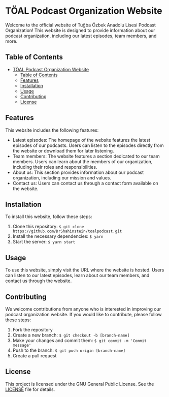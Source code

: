 # TÖAL Podcast Organization Website

Welcome to the official website of Tuğba Özbek Anadolu Lisesi Podcast Organization! This website is designed to provide information about our podcast organization, including our latest episodes, team members, and more.

## Table of Contents

- [TÖAL Podcast Organization Website](#töal-podcast-organization-website)
  - [Table of Contents](#table-of-contents)
  - [Features](#features)
  - [Installation](#installation)
  - [Usage](#usage)
  - [Contributing](#contributing)
  - [License](#license)

## Features

This website includes the following features:

- Latest episodes: The homepage of the website features the latest episodes of our podcasts. Users can listen to the episodes directly from the website or download them for later listening.
- Team members: The website features a section dedicated to our team members. Users can learn about the members of our organization, including their roles and responsibilities.
- About us: This section provides information about our podcast organization, including our mission and values.
- Contact us: Users can contact us through a contact form available on the website.

## Installation

To install this website, follow these steps:

1. Clone this repository: `$ git clone https://github.com/DrShahinstein/toalpodcast.git`
2. Install the necessary dependencies: `$ yarn`
3. Start the server: `$ yarn start`

## Usage

To use this website, simply visit the URL where the website is hosted. Users can listen to our latest episodes, learn about our team members, and contact us through the website.

## Contributing

We welcome contributions from anyone who is interested in improving our podcast organization website. If you would like to contribute, please follow these steps:

1. Fork the repository
2. Create a new branch: `$ git checkout -b [branch-name]`
3. Make your changes and commit them: `$ git commit -m 'Commit message'`
4. Push to the branch: `$ git push origin [branch-name]`
5. Create a pull request

## License

This project is licensed under the GNU General Public License. See the [LICENSE](LICENSE) file for details.
